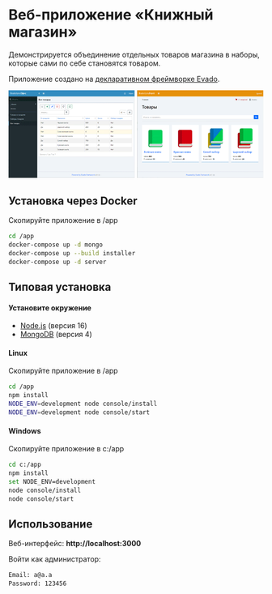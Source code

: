 # Веб-приложение «Книжный магазин» 

Демонстрируется объединение отдельных товаров магазина в наборы,
которые сами по себе становятся товаром.

Приложение создано 
на [декларативном фреймворке Evado](https://github.com/mkhorin/evado).

![Evado Bookstore App](doc/evado-bookstore-01.png)

## Установка через Docker

Скопируйте приложение в /app
```sh
cd /app
docker-compose up -d mongo
docker-compose up --build installer
docker-compose up -d server
```

## Типовая установка

#### Установите окружение
- [Node.js](https://nodejs.org) (версия 16)
- [MongoDB](https://www.mongodb.com/download-center/community) (версия 4)

#### Linux
Скопируйте приложение в /app
```sh
cd /app
npm install
NODE_ENV=development node console/install
NODE_ENV=development node console/start
```

#### Windows
Скопируйте приложение в c:/app
```sh
cd c:/app
npm install
set NODE_ENV=development
node console/install
node console/start
```

## Использование

Веб-интерфейс: **http://localhost:3000**

Войти как администратор:
```sh
Email: a@a.a
Password: 123456
```